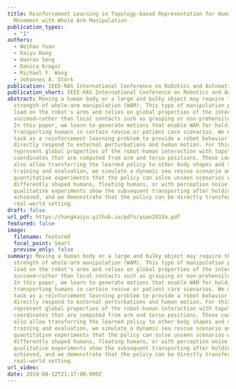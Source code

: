 ```yaml
---
title: Reinforcement Learning in Topology-based Representation for Human Body
  Movement with Whole Arm Manipulation
publication_types:
  - "1"
authors:
  - Weihao Yuan
  - Kaiyu Hang
  - Haoran Song
  - Danica Kragic
  - Michael Y. Wang
  - Johannes A. Stork
publication: IEEE-RAS International Conference on Robotics and Automation
publication_short: IEEE-RAS International Conference on Robotics and Automation (ICRA)
abstract: Moving a human body or a large and bulky object may require the
  strength of whole-arm manipulation (WAM). This type of manipulation places the
  load on the robot's arms and relies on global properties of the interaction to
  succeed—rather than local contacts such as grasping or non-prehensile pushing.
  In this paper, we learn to generate motions that enable WAM for holding and
  transporting humans in certain rescue or patient care scenarios. We model the
  task as a reinforcement learning problem to provide a robot behavior that can
  directly respond to external perturbations and human motion. For this, we
  represent global properties of the robot-human interaction with topology-based
  coordinates that are computed from arm and torso positions. These coordinates
  also allow transferring the learned policy to other body shapes and sizes. For
  training and evaluation, we simulate a dynamic sea rescue scenario and show in
  quantitative experiments that the policy can solve unseen scenarios with
  differently shaped humans, floating humans, or with perception noise. Our
  qualitative experiments show the subsequent transporting after holding is
  achieved, and we demonstrate that the policy can be directly transferred to a
  real-world setting.
draft: false
url_pdf: https://hangkaiyu.github.io/pdfs/yuan2019a.pdf
featured: false
image:
  filename: featured
  focal_point: Smart
  preview_only: false
summary: Moving a human body or a large and bulky object may require the
  strength of whole-arm manipulation (WAM). This type of manipulation places the
  load on the robot's arms and relies on global properties of the interaction to
  succeed—rather than local contacts such as grasping or non-prehensile pushing.
  In this paper, we learn to generate motions that enable WAM for holding and
  transporting humans in certain rescue or patient care scenarios. We model the
  task as a reinforcement learning problem to provide a robot behavior that can
  directly respond to external perturbations and human motion. For this, we
  represent global properties of the robot-human interaction with topology-based
  coordinates that are computed from arm and torso positions. These coordinates
  also allow transferring the learned policy to other body shapes and sizes. For
  training and evaluation, we simulate a dynamic sea rescue scenario and show in
  quantitative experiments that the policy can solve unseen scenarios with
  differently shaped humans, floating humans, or with perception noise. Our
  qualitative experiments show the subsequent transporting after holding is
  achieved, and we demonstrate that the policy can be directly transferred to a
  real-world setting.
url_video: 
date: 2019-08-12T21:17:00.000Z
---
```

